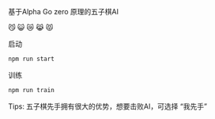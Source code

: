 基于Alpha Go zero 原理的五子棋AI

:smirk_cat: :smiley_cat: :crying_cat_face: :joy_cat: :pouting_cat:


启动

```bash
npm run start
```

训练

```bash
npm run train
```

Tips: 五子棋先手拥有很大的优势，想要击败AI，可选择 “我先手”
